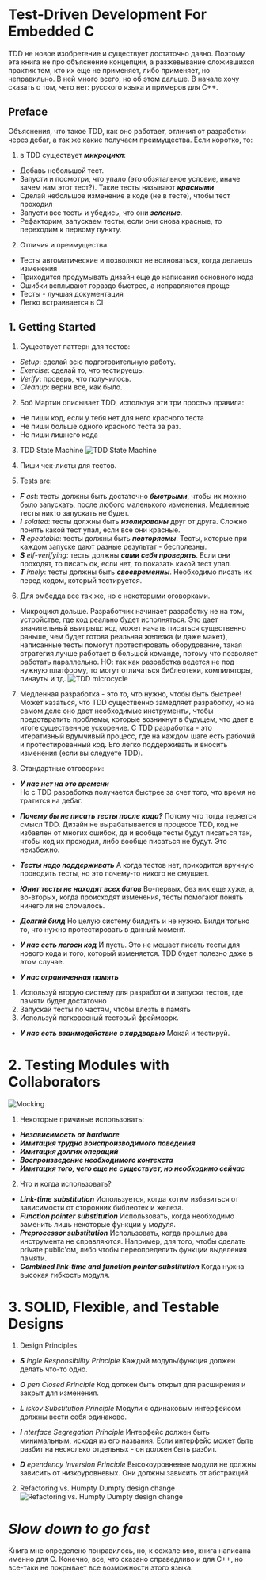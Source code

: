 # Test-Driven Development For Embedded C

TDD не новое изобретение и существует достаточно давно. Поэтому эта книга не про объяснение концепции, а разжевывание сложившихся практик тем, кто их еще не применяет, либо применяет, но неправильно. В ней много всего, но об этом дальше. В начале хочу сказать о том, чего нет: русского языка и примеров для C++.

## Preface
Объяснения, что такое TDD, как оно работает, отличия от разработки через дебаг, а так же какие получаем преимущества. Если коротко, то:
1. в TDD существует ___микроцикл___:
- Добавь небольшой тест.  
- Запусти и посмотри, что упало (это обзятальное условие, иначе зачем нам этот тест?). Такие тесты называют ___красными___
- Сделай небольшое изменение в коде (не в тесте), чтобы тест проходил
- Запусти все тесты и убедись, что они ___зеленые___.
- Рефакторим, запускаем тесты, если они снова красные, то переходим к первому пункту.

2. Отличия и преимущества.
- Тесты автоматические и позволяют не волноваться, когда делаешь изменения
- Приходится продумывать дизайн еще до написания основного кода
- Ошибки всплывают гораздо быстрее, а исправляются проще
- Тесты - лучшая документация
- Легко встраивается в CI

## 1. Getting Started
1. Существует паттерн для тестов:
- _Setup_: сделай всю подготовительную работу.
- _Exercise_: сделай то, что тестируешь.
- _Verify_: проверь, что получилось.
- _Cleanup_: верни все, как было.

2. Боб Мартин описывает TDD, используя эти три простых правила:
- Не пиши код, если у тебя нет для него красного теста
- Не пиши больше одного красного теста за раз.
- Не пиши лишнего кода

3. TDD State Machine
![TDD State Machine](1.png)

4. Пиши чек-листы для тестов.
5. Tests are:
- ___F__ ast_: тесты должны быть достаточно ___быстрыми___, чтобы их можно было запускать, после любого маленького изменения. Медленные тесты никто запускать не будет.
- ___I__ solated_: тесты должны быть ___изолированы___ друг от друга. Сложно понять какой тест упал, если все они красные.
- ___R__ epeatable_: тесты должны быть ___повторяемы___. Тесты, которые при каждом запуске дают разные результат - бесполезны.
- ___S__ elf-verifying_: тесты должны ___сами себя проверять___. Если они проходят, то писать ок, если нет, то показать какой тест упал.
- ___T__ imely_: тесты должны быть ___своевременны___. Необходимо писать их перед кодом, который тестируется.

6. Для эмбедда все так же, но с некоторыми оговорками.
- Микроцикл дольше. Разработчик начинает разработку не на том, устройстве, где код реально будет исполняться. Это дает значительный выигрыш: код может начать писаться существенно раньше, чем будет готова реальная железка (и даже макет), написанные тесты помогут протестировать оборудование, такая стратегия лучше работает в большой команде, потому что позволяет работать параллельно. НО: так как разработка ведется не под нужную платформу, то могут отличаться библеотеки, компиляторы, пинауты и тд.
![TDD microcycle](2.png)

7. Медленная разработка - это то, что нужно, чтобы быть быстрее!
Может казаться, что TDD существенно замедляет разработку, но на самом деле оно дает необходимые инструменты, чтобы предотвратить проблемы, которые возникнут в будущем, что дает в итоге существенное ускорение. С TDD разработка - это итеративный вдумчивый процесс, где на каждом шаге есть рабочий  и протестированный код. Его легко поддерживать и вносить изменения (если вы следуете TDD).

8. Стандартные отговорки:

- ___У нас нет на это времени___  
Но с TDD разработка получается быстрее за счет того, что время не тратится на дебаг.

- ___Почему бы не писать тесты после кода?___
Потому что тогда теряется смысл TDD. Дизайн не вырабатывается в процессе TDD, код не избавлен от многих ошибок, да и вообще тесты будут писаться так, чтобы код их проходил, либо вообще писаться не будут. Это неизбежно.

- ___Тесты надо поддерживать___
А когда тестов нет, приходится вручную проводить тесты, но это почему-то никого не смущает.

- ___Юнит тесты не находят всех багов___
Во-первых, без них еще хуже, а, во-вторых, когда происходят изменения, тесты помогают понять ничего ли не сломалось.

- ___Долгий билд___
Но целую систему билдить и не нужно. Билди только то, что нужно протестировать в данный момент.

- ___У нас есть легоси код___
И пусть. Это не мешает писать тесты для нового кода и того, который изменяется. TDD будет полезно даже в этом случае.

- ___У нас ограниченная память___
1. Используй вторую систему для разработки и запуска тестов, где памяти будет достаточно
2. Запускай тесты по частям, чтобы влезть в память
3. Используй легковесный тестовый фреймворк.

- ___У нас есть взаимодействие с хардварью___
Мокай и тестируй.

# 2. Testing Modules with Collaborators
![Mocking](3.png)

1. Некоторые причиные использовать:

- ___Независимость от hardware___
- ___Имитация трудно воиспроизводимого поведения___
- ___Имитация долгих операций___
- ___Воспроизведение необходимого контекста___
- ___Имитация того, чего еще не существует, но необходимо сейчас___

2.  Что и когда использовать?

- ___Link-time substitution___
Используется, когда хотим избавиться от зависимости от сторонних библеотек и железа.
- ___Function pointer substitution___
Использовать, когда необходимо заменить лишь некоторые функции у модуля.
- ___Preprocessor substitution___
Использовать, когда прошлые два инструмента не справляются. Например, для того, чтобы сделать private public'ом, либо чтобы переопределить функции выделения памяти.
- ___Combined link-time and function pointer substitution___
Когда нужна высокая гибкость модуля.

# 3. SOLID, Flexible, and Testable Designs

1. Design Principles

- ___S__ ingle Responsibility Principle_
Каждый модуль/функция должен делать что-то одно.

- ___O__ pen Closed Principle_
Код должен быть открыт для расширения и закрыт для изменения.

- ___L__ iskov Substitution Principle_
Модули с одинаковым интерфейсом должны вести себя одинаково.

- ___I__ nterface Segregation Principle_
Интерфейс должен быть минимальным, исходя из его названия. Если интерфейс может быть разбит на несколько отдельных - он должен быть разбит.

- ___D__ ependency Inversion Principle_
Высокоуровневые модули не должны зависить от низкоуровневых. Они должны зависить от абстракций.

2. Refactoring vs. Humpty Dumpty design change
![Refactoring vs. Humpty Dumpty design change](4.png)


# _Slow down to go fast_

Книга мне определено понравилось, но, к сожалению, книга написана именно для C. Конечно, все, что сказано справедливо и для C++, но все-таки не покрывает все возможности этого языка.
